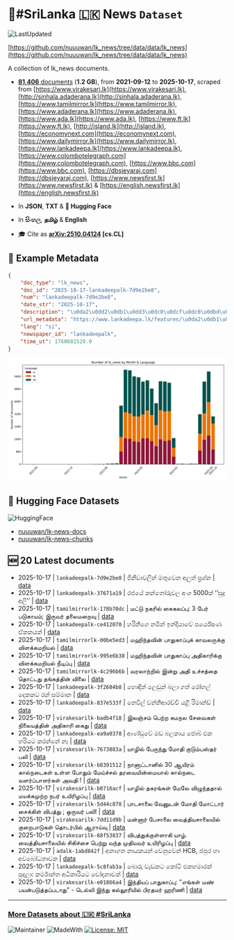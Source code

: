# 📄#SriLanka 🇱🇰 News `Dataset`

![LastUpdated](https://img.shields.io/badge/last_updated-2025--10--17_11:48:27-green)

[https://github.com/nuuuwan/lk_news/tree/data/data/lk_news](https://github.com/nuuuwan/lk_news/tree/data/data/lk_news)

A collection of lk_news documents.

- [**81,406** documents](https://github.com/nuuuwan/lk_news/tree/data/data/lk_news) (**1.2 GB**), from **2021-09-12** to **2025-10-17**, scraped from [https://www.virakesari.lk](https://www.virakesari.lk), [http://sinhala.adaderana.lk](http://sinhala.adaderana.lk), [https://www.tamilmirror.lk](https://www.tamilmirror.lk), [https://www.adaderana.lk](https://www.adaderana.lk), [https://www.ada.lk](https://www.ada.lk), [https://www.ft.lk](https://www.ft.lk), [http://island.lk](http://island.lk), [https://economynext.com](https://economynext.com), [https://www.dailymirror.lk](https://www.dailymirror.lk), [https://www.lankadeepa.lk](https://www.lankadeepa.lk), [https://www.colombotelegraph.com](https://www.colombotelegraph.com), [https://www.bbc.com](https://www.bbc.com), [https://dbsjeyaraj.com](https://dbsjeyaraj.com), [https://www.newsfirst.lk](https://www.newsfirst.lk) & [https://english.newsfirst.lk](https://english.newsfirst.lk)

- In **JSON**, **TXT** & **🤗 Hugging Face**

- In **සිංහල**, **தமிழ்** & **English**

- 🎓 Cite as **[arXiv:2510.04124](https://arxiv.org/abs/2510.04124) [cs.CL]**

## 📝 Example Metadata

```json
{
    "doc_type": "lk_news",
    "doc_id": "2025-10-17-lankadeepalk-7d9e2be8",
    "num": "lankadeepalk-7d9e2be8",
    "date_str": "2025-10-17",
    "description": "\u0da2\u0dd2\u0db1\u0dd3\u0dc0\u0dcf\u0dc0\u0dbd\u0dd2\u0db1\u0dca \u0db8\u0dad\u0dd4\u0dc0\u0dd9\u0db1 \u0d85\u0dbd\u0dd4\u0dad\u0dca \u0db4\u0dca\u200d\u0dbb\u0dc1\u0dca\u0db1",
    "url_metadata": "https://www.lankadeepa.lk/features/\u0da2\u0db1\u0dc0\u0dc0\u0dbd\u0db1-\u0db8\u0dad\u0dc0\u0db1-\u0d85\u0dbd\u0dad-\u0db4\u0dbb\u0dc1\u0db1/2-681535",
    "lang": "si",
    "newspaper_id": "lankadeepalk",
    "time_ut": 1760681529.0
}
```

![Chart](https://raw.githubusercontent.com/nuuuwan/lk_news/refs/heads/data/data/lk_news/docs_by_month_and_lang.png)

## 🤗 Hugging Face Datasets

![HuggingFace](https://img.shields.io/badge/-HuggingFace-FDEE21?style=for-the-badge&logo=HuggingFace)

- [nuuuwan/lk-news-docs](https://huggingface.co/datasets/nuuuwan/lk-news-docs)
- [nuuuwan/lk-news-chunks](https://huggingface.co/datasets/nuuuwan/lk-news-chunks)

## 🆕 20 Latest documents

- 2025-10-17 | `lankadeepalk-7d9e2be8` | ජිනීවාවලින් මතුවෙන අලුත් ප්‍රශ්න | [data](https://github.com/nuuuwan/lk_news/tree/data/data/lk_news/2020s/2025/2025-10-17-lankadeepalk-7d9e2be8)
- 2025-10-17 | `lankadeepalk-37671a19` | රජයේ කන්තෝරුවල   අංශ  5000ක් ’’සුදු අලි’’ | [data](https://github.com/nuuuwan/lk_news/tree/data/data/lk_news/2020s/2025/2025-10-17-lankadeepalk-37671a19)
- 2025-10-17 | `tamilmirrorlk-178b70dc` | மட்டு நகரில்  கைகலப்பு: 3 பேர் படுகாயம்; இருவர் தலைமறைவு | [data](https://github.com/nuuuwan/lk_news/tree/data/data/lk_news/2020s/2025/2025-10-17-tamilmirrorlk-178b70dc)
- 2025-10-17 | `lankadeepalk-ce412070` | හරිනිගෙ නමින්  ඉන්දියාවේ පර්යේෂණ ඒකකයක් | [data](https://github.com/nuuuwan/lk_news/tree/data/data/lk_news/2020s/2025/2025-10-17-lankadeepalk-ce412070)
- 2025-10-17 | `tamilmirrorlk-00be5ed3` | மஹிந்தவின் பாதுகாப்புக் காவலருக்கு விளக்கமறியல் | [data](https://github.com/nuuuwan/lk_news/tree/data/data/lk_news/2020s/2025/2025-10-17-tamilmirrorlk-00be5ed3)
- 2025-10-17 | `tamilmirrorlk-995e6b38` | மஹிந்தவின் பாதுகாப்பு அதிகாரிக்கு  விளக்கமறியல் நீடிப்பு | [data](https://github.com/nuuuwan/lk_news/tree/data/data/lk_news/2020s/2025/2025-10-17-tamilmirrorlk-995e6b38)
- 2025-10-17 | `tamilmirrorlk-4c296b6b` | வரலாற்றில் இன்று அதி உச்சத்தை தொட்டது தங்கத்தின் விலை | [data](https://github.com/nuuuwan/lk_news/tree/data/data/lk_news/2020s/2025/2025-10-17-tamilmirrorlk-4c296b6b)
- 2025-10-17 | `lankadeepalk-3f2604b8` | හොඳින් ලෙඩුන් බලා ගත් රෝහල් දෙකකට රන් සම්මාන | [data](https://github.com/nuuuwan/lk_news/tree/data/data/lk_news/2020s/2025/2025-10-17-lankadeepalk-3f2604b8)
- 2025-10-17 | `lankadeepalk-837e533f` | නෙවිල් වන්නිආරච්චි යළි රිමාන්ඩ් | [data](https://github.com/nuuuwan/lk_news/tree/data/data/lk_news/2020s/2025/2025-10-17-lankadeepalk-837e533f)
- 2025-10-17 | `virakesarilk-badb4f18` | இலஞ்சம் பெற்ற கமநல சேவைகள் நிலையத்தின் அதிகாரி கைது | [data](https://github.com/nuuuwan/lk_news/tree/data/data/lk_news/2020s/2025/2025-10-17-virakesarilk-badb4f18)
- 2025-10-17 | `lankadeepalk-ea9a0378` | ආණ්ඩුවේ මඩ බලකාය ජොබ් එක හරියට කරන්නේ නෑ | [data](https://github.com/nuuuwan/lk_news/tree/data/data/lk_news/2020s/2025/2025-10-17-lankadeepalk-ea9a0378)
- 2025-10-17 | `virakesarilk-7673883a` | யாழில் பேருந்து மோதி குடும்பஸ்தர் பலி | [data](https://github.com/nuuuwan/lk_news/tree/data/data/lk_news/2020s/2025/2025-10-17-virakesarilk-7673883a)
- 2025-10-17 | `virakesarilk-b8391512` | நானாட்டானில் 30 ஆயிரம் கால்நடைகள் உள்ள போதும் மேய்ச்சல் தரவையின்மையால் கால்நடை வளர்ப்பாளர்கள் அவதி ! | [data](https://github.com/nuuuwan/lk_news/tree/data/data/lk_news/2020s/2025/2025-10-17-virakesarilk-b8391512)
- 2025-10-17 | `virakesarilk-b0716acf` | யாழில் தகரங்கள் மேலே விழுந்ததால் மயக்கமுற்ற நபர் உயிரிழப்பு | [data](https://github.com/nuuuwan/lk_news/tree/data/data/lk_news/2020s/2025/2025-10-17-virakesarilk-b0716acf)
- 2025-10-17 | `virakesarilk-5d44c878` | பாடசாலை வேனுடன் மோதி மோட்டார் சைக்கிள் விபத்து ; ஒருவர் பலி! | [data](https://github.com/nuuuwan/lk_news/tree/data/data/lk_news/2020s/2025/2025-10-17-virakesarilk-5d44c878)
- 2025-10-17 | `virakesarilk-7dd11d9b` | மன்னார் பேசாலை வைத்தியசாலையில் குறைபாடுகள் தொடர்பில் ஆராய்வு | [data](https://github.com/nuuuwan/lk_news/tree/data/data/lk_news/2020s/2025/2025-10-17-virakesarilk-7dd11d9b)
- 2025-10-17 | `virakesarilk-68f53837` | விபத்துக்குள்ளாகி யாழ். வைத்தியசாலையில் சிகிச்சை பெற்று வந்த முதியவர் உயிரிழப்பு | [data](https://github.com/nuuuwan/lk_news/tree/data/data/lk_news/2020s/2025/2025-10-17-virakesarilk-68f53837)
- 2025-10-17 | `adalk-1abd842f` | අනාගත නායකයන් වෙනුවෙන් HCB, ජපුර හා අවබෝධතාවක | [data](https://github.com/nuuuwan/lk_news/tree/data/data/lk_news/2020s/2025/2025-10-17-adalk-1abd842f)
- 2025-10-17 | `lankadeepalk-5c8fab3a` | බොරු වැඩකට කෝටි එකහමාරක් පුදලා: කර්මාන්ත අධිකාරියට චෝදනාවක් | [data](https://github.com/nuuuwan/lk_news/tree/data/data/lk_news/2020s/2025/2025-10-17-lankadeepalk-5c8fab3a)
- 2025-10-17 | `virakesarilk-e01866a4` | இந்தியப் பாதுகாப்பு: "எங்கள் மண் பயன்படுத்தப்படாது" - டெல்லி இந்து கல்லூரியில் பிரதமர் ஹரிணி | [data](https://github.com/nuuuwan/lk_news/tree/data/data/lk_news/2020s/2025/2025-10-17-virakesarilk-e01866a4)

---

### [More Datasets about 🇱🇰 #SriLanka](https://github.com/nuuuwan/lk_datasets)

![Maintainer](https://img.shields.io/badge/maintainer-nuuuwan-red)
![MadeWith](https://img.shields.io/badge/made_with-python-blue)
[![License: MIT](https://img.shields.io/badge/License-MIT-yellow.svg)](https://opensource.org/licenses/MIT)
